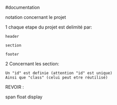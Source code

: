 #documentation 

notation concernant le projet

1 chaque  etape du projet est delimité par:

    header

    section 

    footer

2  Concernant les section:

    Un "id" est definie (attention "id" est unique) 
    Ainsi que "class" (celui peut etre réutilisé)





REVOIR : 

span 
float
display 